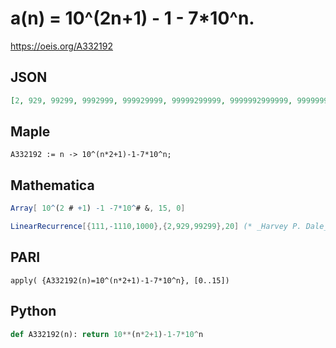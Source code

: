 # a\(n\) \= 10^\(2n\+1\) \- 1 \- 7\*10^n\.
https://oeis.org/A332192
## JSON
```JSON
[2, 929, 99299, 9992999, 999929999, 99999299999, 9999992999999, 999999929999999, 99999999299999999, 9999999992999999999, 999999999929999999999, 99999999999299999999999, 9999999999992999999999999, 999999999999929999999999999, 99999999999999299999999999999, 9999999999999992999999999999999]
```
## Maple
```Maple
A332192 := n -> 10^(n*2+1)-1-7*10^n;
```
## Mathematica
```Mathematica
Array[ 10^(2 # +1) -1 -7*10^# &, 15, 0]
```
```Mathematica
LinearRecurrence[{111,-1110,1000},{2,929,99299},20] (* _Harvey P. Dale_, Nov 07 2022 *)
```
## PARI
```PARI
apply( {A332192(n)=10^(n*2+1)-1-7*10^n}, [0..15])
```
## Python
```Python
def A332192(n): return 10**(n*2+1)-1-7*10^n
```
